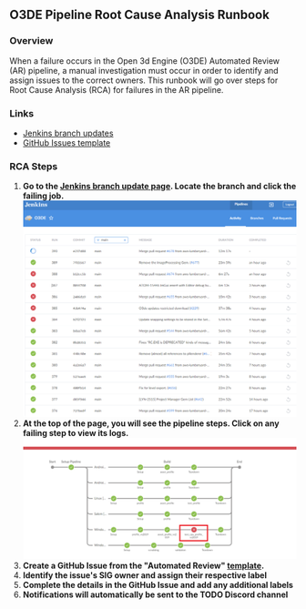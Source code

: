 ## O3DE Pipeline Root Cause Analysis Runbook

### Overview

When a failure occurs in the Open 3d Engine (O3DE) Automated Review (AR) pipeline, a manual investigation must occur in order to identify and assign issues to the correct owners. This runbook will go over steps for Root Cause Analysis (RCA) for failures in the AR pipeline.

### Links

* [Jenkins branch updates](https://jenkins.build.o3de.org/blue/organizations/jenkins/O3DE/branches/)
* [GitHub Issues template](https://github.com/o3de/o3de/issues/new?assignees=&labels=&template=ar_bug_report-md.md&title=)

### RCA Steps

1. **Go to the [Jenkins branch update page](https://jenkins.build.o3de.org/blue/organizations/jenkins/O3DE/branches/). Locate the branch and click the failing job.**
![Jenkins page](./images/rca_1.png)
1. **At the top of the page, you will see the pipeline steps. Click on any failing step to view its logs.**
![Failing jobs](./images/rca_2.png)
1. **Create a GitHub Issue from the "Automated Review" [template](https://github.com/aws-lumberyard/o3de/issues/new?assignees=&labels=&template=ar_bug_report-md.md&title=).**
1. **Identify the issue's SIG owner and assign their respective label**
1. **Complete the details in the GitHub Issue and add any additional labels**
1. **Notifications will automatically be sent to the TODO Discord channel**
